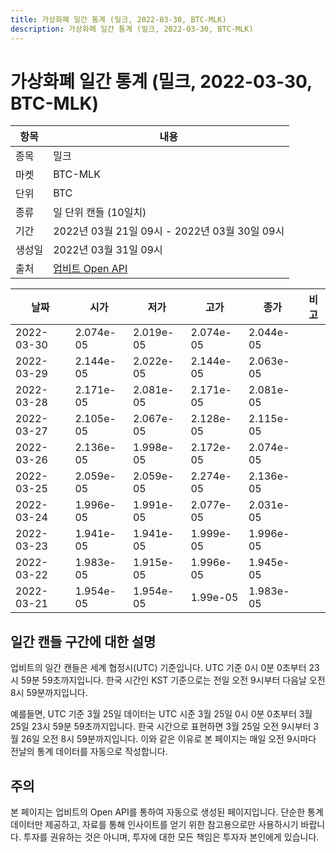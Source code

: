 ```yaml
---
title: 가상화폐 일간 통계 (밀크, 2022-03-30, BTC-MLK)
description: 가상화폐 일간 통계 (밀크, 2022-03-30, BTC-MLK)
---
```



가상화폐 일간 통계 (밀크, 2022-03-30, BTC-MLK)
===

|항목|내용|
|--|--|
|종목|밀크|
|마켓|BTC-MLK|
|단위|BTC|
|종류|일 단위 캔들 (10일치)|
|기간|2022년 03월 21일 09시 - 2022년 03월 30일 09시|
|생성일|2022년 03월 31일 09시|
|출처|[업비트 Open API](https://docs.upbit.com)|


|날짜|시가|저가|고가|종가|비고|
|--|--|--|--|--|--|
|2022-03-30|2.074e-05|2.019e-05|2.074e-05|2.044e-05|    |
|2022-03-29|2.144e-05|2.022e-05|2.144e-05|2.063e-05|    |
|2022-03-28|2.171e-05|2.081e-05|2.171e-05|2.081e-05|    |
|2022-03-27|2.105e-05|2.067e-05|2.128e-05|2.115e-05|    |
|2022-03-26|2.136e-05|1.998e-05|2.172e-05|2.074e-05|    |
|2022-03-25|2.059e-05|2.059e-05|2.274e-05|2.136e-05|    |
|2022-03-24|1.996e-05|1.991e-05|2.077e-05|2.031e-05|    |
|2022-03-23|1.941e-05|1.941e-05|1.999e-05|1.996e-05|    |
|2022-03-22|1.983e-05|1.915e-05|1.996e-05|1.945e-05|    |
|2022-03-21|1.954e-05|1.954e-05|1.99e-05|1.983e-05|    |


일간 캔들 구간에 대한 설명
---


업비트의 일간 캔들은 세계 협정시(UTC) 기준입니다. 
UTC 기준 0시 0분 0초부터 23시 59분 59초까지입니다. 
한국 시간인 KST 기준으로는 전일 오전 9시부터 다음날 오전 8시 59분까지입니다. 


예를들면, UTC 기준 3월 25일 데이터는 UTC 시준 3월 25일 0시 0분 0초부터 3월 25일 23시 59분 59초까지입니다. 
한국 시간으로 표현하면 3월 25일 오전 9시부터 3월 26일 오전 8시 59분까지입니다. 
이와 같은 이유로 본 페이지는 매일 오전 9시마다 전날의 통계 데이터를 자동으로 작성합니다. 


주의
---


본 페이지는 업비트의 Open API를 통하여 자동으로 생성된 페이지입니다. 
단순한 통계 데이터만 제공하고, 자료를 통해 인사이트를 얻기 위한 참고용으로만 사용하시기 바랍니다. 
투자를 권유하는 것은 아니며, 투자에 대한 모든 책임은 투자자 본인에게 있습니다. 
